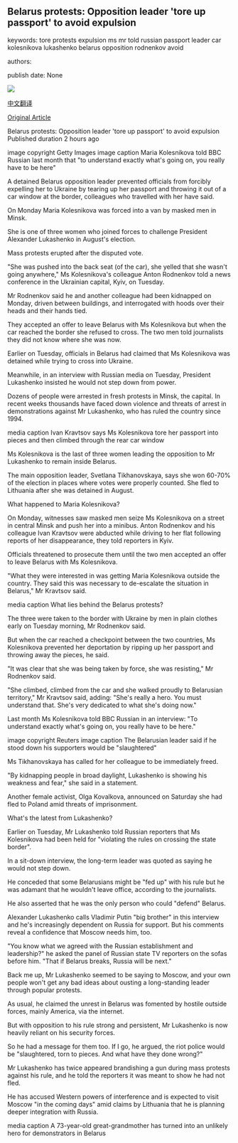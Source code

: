## Belarus protests: Opposition leader 'tore up passport' to avoid expulsion

keywords: tore protests expulsion ms mr told russian passport leader car kolesnikova lukashenko belarus opposition rodnenkov avoid

authors: 

publish date: None

![](https://ichef.bbci.co.uk/news/1024/branded_news/D991/production/_114279655_gettyimages-1228076352.jpg)

[中文翻译](Belarus%20protests%3A%20Opposition%20leader%20%27tore%20up%20passport%27%20to%20avoid%20expulsion_zh.md)

[Original Article](https://www.bbc.com/news/world-europe-54068451)

Belarus protests: Opposition leader 'tore up passport' to avoid expulsion Published duration 2 hours ago

image copyright Getty Images image caption Maria Kolesnikova told BBC Russian last month that "to understand exactly what's going on, you really have to be here"

A detained Belarus opposition leader prevented officials from forcibly expelling her to Ukraine by tearing up her passport and throwing it out of a car window at the border, colleagues who travelled with her have said.

On Monday Maria Kolesnikova was forced into a van by masked men in Minsk.

She is one of three women who joined forces to challenge President Alexander Lukashenko in August's election.

Mass protests erupted after the disputed vote.

"She was pushed into the back seat (of the car), she yelled that she wasn't going anywhere," Ms Kolesnikova's colleague Anton Rodnenkov told a news conference in the Ukrainian capital, Kyiv, on Tuesday.

Mr Rodnenkov said he and another colleague had been kidnapped on Monday, driven between buildings, and interrogated with hoods over their heads and their hands tied.

They accepted an offer to leave Belarus with Ms Kolesnikova but when the car reached the border she refused to cross. The two men told journalists they did not know where she was now.

Earlier on Tuesday, officials in Belarus had claimed that Ms Kolesnikova was detained while trying to cross into Ukraine.

Meanwhile, in an interview with Russian media on Tuesday, President Lukashenko insisted he would not step down from power.

Dozens of people were arrested in fresh protests in Minsk, the capital. In recent weeks thousands have faced down violence and threats of arrest in demonstrations against Mr Lukashenko, who has ruled the country since 1994.

media caption Ivan Kravtsov says Ms Kolesnikova tore her passport into pieces and then climbed through the rear car window

Ms Kolesnikova is the last of three women leading the opposition to Mr Lukashenko to remain inside Belarus.

The main opposition leader, Svetlana Tikhanovskaya, says she won 60-70% of the election in places where votes were properly counted. She fled to Lithuania after she was detained in August.

What happened to Maria Kolesnikova?

On Monday, witnesses saw masked men seize Ms Kolesnikova on a street in central Minsk and push her into a minibus. Anton Rodnenkov and his colleague Ivan Kravtsov were abducted while driving to her flat following reports of her disappearance, they told reporters in Kyiv.

Officials threatened to prosecute them until the two men accepted an offer to leave Belarus with Ms Kolesnikova.

"What they were interested in was getting Maria Kolesnikova outside the country. They said this was necessary to de-escalate the situation in Belarus," Mr Kravtsov said.

media caption What lies behind the Belarus protests?

The three were taken to the border with Ukraine by men in plain clothes early on Tuesday morning, Mr Rodnenkov said.

But when the car reached a checkpoint between the two countries, Ms Kolesnikova prevented her deportation by ripping up her passport and throwing away the pieces, he said.

"It was clear that she was being taken by force, she was resisting," Mr Rodnenkov said.

"She climbed, climbed from the car and she walked proudly to Belarusian territory," Mr Kravtsov said, adding: "She's really a hero. You must understand that. She's very dedicated to what she's doing now."

Last month Ms Kolesnikova told BBC Russian in an interview: "To understand exactly what's going on, you really have to be here."

image copyright Reuters image caption The Belarusian leader said if he stood down his supporters would be "slaughtered"

Ms Tikhanovskaya has called for her colleague to be immediately freed.

"By kidnapping people in broad daylight, Lukashenko is showing his weakness and fear," she said in a statement.

Another female activist, Olga Kovalkova, announced on Saturday she had fled to Poland amid threats of imprisonment.

What's the latest from Lukashenko?

Earlier on Tuesday, Mr Lukashenko told Russian reporters that Ms Kolesnikova had been held for "violating the rules on crossing the state border".

In a sit-down interview, the long-term leader was quoted as saying he would not step down.

He conceded that some Belarusians might be "fed up" with his rule but he was adamant that he wouldn't leave office, according to the journalists.

He also asserted that he was the only person who could "defend" Belarus.

Alexander Lukashenko calls Vladimir Putin "big brother" in this interview and he's increasingly dependent on Russia for support. But his comments reveal a confidence that Moscow needs him, too.

"You know what we agreed with the Russian establishment and leadership?" he asked the panel of Russian state TV reporters on the sofas before him. "That if Belarus breaks, Russia will be next."

Back me up, Mr Lukashenko seemed to be saying to Moscow, and your own people won't get any bad ideas about ousting a long-standing leader through popular protests.

As usual, he claimed the unrest in Belarus was fomented by hostile outside forces, mainly America, via the internet.

But with opposition to his rule strong and persistent, Mr Lukashenko is now heavily reliant on his security forces.

So he had a message for them too. If I go, he argued, the riot police would be "slaughtered, torn to pieces. And what have they done wrong?"

Mr Lukashenko has twice appeared brandishing a gun during mass protests against his rule, and he told the reporters it was meant to show he had not fled.

He has accused Western powers of interference and is expected to visit Moscow "in the coming days" amid claims by Lithuania that he is planning deeper integration with Russia.

media caption A 73-year-old great-grandmother has turned into an unlikely hero for demonstrators in Belarus